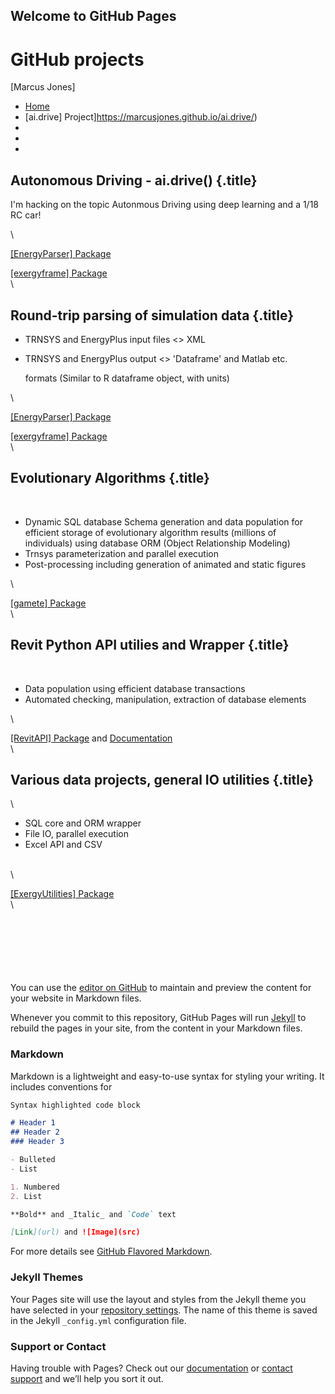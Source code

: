 ## Welcome to GitHub Pages

GitHub projects
===============

[Marcus Jones]

-   [Home](index.html)
-   [ai.drive] Project]https://marcusjones.github.io/ai.drive/)
-   [](#)
-   [](#)
-   [](#)

Autonomous Driving - ai.drive() {.title}
-------------------------------

I'm hacking on the topic Autonmous Driving using deep learning and a
1/18 RC car!


\

[[EnergyParser] Package](https://github.com/MarcusJones/EnergyParser)

[[exergyframe] Package](https://github.com/MarcusJones/exergyframe) \
\

Round-trip parsing of simulation data {.title}
-------------------------------------

-   TRNSYS and EnergyPlus input files \<\> XML
-   TRNSYS and EnergyPlus output \<\> 'Dataframe' and Matlab etc.

    formats (Similar to R dataframe object, with units)

\

[[EnergyParser] Package](https://github.com/MarcusJones/EnergyParser)

[[exergyframe] Package](https://github.com/MarcusJones/exergyframe) \
\

Evolutionary Algorithms {.title}
-----------------------

 

-   Dynamic SQL database Schema generation and data population for
    efficient storage of evolutionary algorithm results (millions of
    individuals) using database ORM (Object Relationship Modeling)
-   Trnsys parameterization and parallel execution
-   Post-processing including generation of animated and static figures

\

[[gamete] Package](https://github.com/MarcusJones/gamete) \
\

Revit Python API utilies and Wrapper {.title}
------------------------------------

 

-   Data population using efficient database transactions
-   Automated checking, manipulation, extraction of database elements

\

[[RevitAPI] Package](https://github.com/MarcusJones/RevitAPI) and
[Documentation](https://htmlpreview.github.io/?https://github.com/MarcusJones/ExergyUtilities/blob/master/RevitUtilities/_build/html/index.html)
\
\

Various data projects, general IO utilities {.title}
-------------------------------------------

\

-   SQL core and ORM wrapper
-   File IO, parallel execution
-   Excel API and CSV

\
\

[[ExergyUtilities]
Package](https://github.com/MarcusJones/ExergyUtilities) \
\

### 

### 

 

 

 








You can use the [editor on GitHub](https://github.com/MarcusJones/MarcusJones.github.io/edit/master/README.md) to maintain and preview the content for your website in Markdown files.

Whenever you commit to this repository, GitHub Pages will run [Jekyll](https://jekyllrb.com/) to rebuild the pages in your site, from the content in your Markdown files.

### Markdown

Markdown is a lightweight and easy-to-use syntax for styling your writing. It includes conventions for

```markdown
Syntax highlighted code block

# Header 1
## Header 2
### Header 3

- Bulleted
- List

1. Numbered
2. List

**Bold** and _Italic_ and `Code` text

[Link](url) and ![Image](src)
```

For more details see [GitHub Flavored Markdown](https://guides.github.com/features/mastering-markdown/).

### Jekyll Themes

Your Pages site will use the layout and styles from the Jekyll theme you have selected in your [repository settings](https://github.com/MarcusJones/MarcusJones.github.io/settings). The name of this theme is saved in the Jekyll `_config.yml` configuration file.

### Support or Contact

Having trouble with Pages? Check out our [documentation](https://help.github.com/categories/github-pages-basics/) or [contact support](https://github.com/contact) and we’ll help you sort it out.
